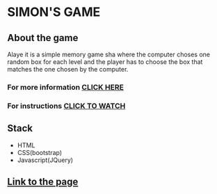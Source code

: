 # SIMON'S GAME

## About the game

Alaye it is a simple memory game sha where the computer choses one random box for each level and the player has to choose the box that matches the one chosen by the computer.

### For more information [CLICK HERE](https://en.wikipedia.org/wiki/Simon_(game))
### For instructions [CLICK TO WATCH](https://youtu.be/EWJ5uYwQJGU)
## Stack

- HTML
- CSS(bootstrap)
- Javascript(JQuery)

## [Link to the page](https://simon-game-challenge-starting-files.vercel.app/)
